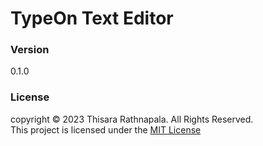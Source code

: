 # TypeOn Text Editor

### Version
0.1.0

### License
copyright &copy; 2023 Thisara Rathnapala. All Rights Reserved. <br>
This project is licensed under the [MIT License](LICENSE.txt)